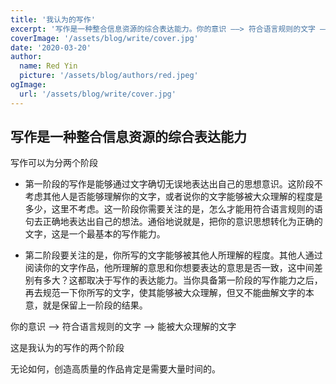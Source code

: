```yaml
---
title: '我认为的写作'
excerpt: '写作是一种整合信息资源的综合表达能力。你的意识 ——> 符合语言规则的文字 ——> 能被大众理解的文字'
coverImage: '/assets/blog/write/cover.jpg'
date: '2020-03-20'
author:
  name: Red Yin
  picture: '/assets/blog/authors/red.jpeg'
ogImage:
  url: '/assets/blog/write/cover.jpg'
---
```


## 写作是一种整合信息资源的综合表达能力

写作可以为分两个阶段

- 第一阶段的写作是能够通过文字确切无误地表达出自己的思想意识。这阶段不考虑其他人是否能够理解你的文字，或者说你的文字能够被大众理解的程度是多少，这里不考虑。这一阶段你需要关注的是，怎么才能用符合语言规则的语句去正确地表达出自己的想法。通俗地说就是，把你的意识思想转化为正确的文字，这是一个最基本的写作能力。  

- 第二阶段要关注的是，你所写的文字能够被其他人所理解的程度。其他人通过阅读你的文字作品，他所理解的意思和你想要表达的意思是否一致，这中间差别有多大？这都取决于写作的表达能力。当你具备第一阶段的写作能力之后，再去规范一下你所写的文字，使其能够被大众理解，但又不能曲解文字的本意，就是保留上一阶段的结果。

你的意识 ——> 符合语言规则的文字 ——> 能被大众理解的文字

这是我认为的写作的两个阶段

无论如何，创造高质量的作品肯定是需要大量时间的。
